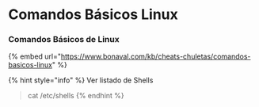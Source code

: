 # Comandos Básicos Linux

### Comandos Básicos de Linux

{% embed url="https://www.bonaval.com/kb/cheats-chuletas/comandos-basicos-linux" %}

{% hint style="info" %}
Ver listado de Shells

> cat /etc/shells
{% endhint %}

